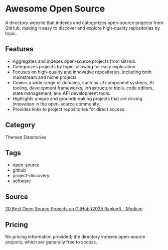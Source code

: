 # Awesome Open Source

A directory website that indexes and categorizes open-source projects from GitHub, making it easy to discover and explore high-quality repositories by topic.

## Features
- Aggregates and indexes open-source projects from GitHub.
- Categorizes projects by topic, allowing for easy exploration.
- Focuses on high-quality and innovative repositories, including both mainstream and niche projects.
- Covers a wide range of domains, such as UI component systems, AI tooling, development frameworks, infrastructure tools, code editors, state management, and API development tools.
- Highlights unique and groundbreaking projects that are driving innovation in the open-source community.
- Provides links to project repositories for direct access.

## Category
Themed Directories

## Tags
- open-source
- github
- project-discovery
- software

## Source
[20 Best Open Source Projects on GitHub (2025 Ranked) - Medium](https://medium.com/towards-agi/20-best-open-source-projects-on-github-ranked-cfa28b2bb726)

## Pricing
No pricing information provided; the directory indexes open-source projects, which are generally free to access.